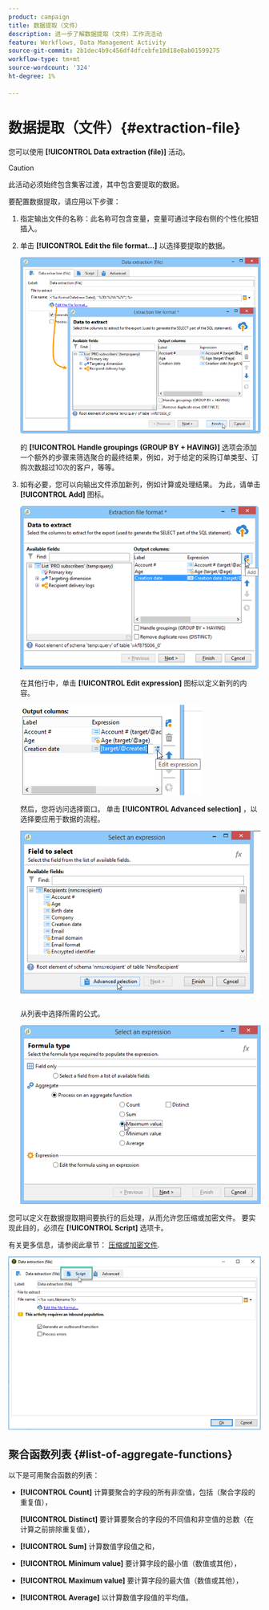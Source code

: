 ```yaml
---
product: campaign
title: 数据提取（文件）
description: 进一步了解数据提取（文件）工作流活动
feature: Workflows, Data Management Activity
source-git-commit: 2b1dec4b9c456df4dfcebfe10d18e0ab01599275
workflow-type: tm+mt
source-wordcount: '324'
ht-degree: 1%

---
```


# 数据提取（文件）{#extraction-file}



您可以使用 **[!UICONTROL Data extraction (file)]** 活动。

>[!CAUTION]
>
>此活动必须始终包含集客过渡，其中包含要提取的数据。

要配置数据提取，请应用以下步骤：

1. 指定输出文件的名称：此名称可包含变量，变量可通过字段右侧的个性化按钮插入。
1. 单击 **[!UICONTROL Edit the file format...]** 以选择要提取的数据。

   ![](assets/s_advuser_extract_file_param.png)

   的 **[!UICONTROL Handle groupings (GROUP BY + HAVING)]** 选项会添加一个额外的步骤来筛选聚合的最终结果，例如，对于给定的采购订单类型、订购次数超过10次的客户，等等。

1. 如有必要，您可以向输出文件添加新列，例如计算或处理结果。 为此，请单击 **[!UICONTROL Add]** 图标。

   ![](assets/s_advuser_extract_file_add_col.png)

   在其他行中，单击 **[!UICONTROL Edit expression]** 图标以定义新列的内容。

   ![](assets/s_advuser_extract_file_add_exp.png)

   然后，您将访问选择窗口。 单击 **[!UICONTROL Advanced selection]** ，以选择要应用于数据的流程。

   ![](assets/s_advuser_extract_file_advanced_selection.png)

   从列表中选择所需的公式。

   ![](assets/s_advuser_extract_file_agregate_values.png)

您可以定义在数据提取期间要执行的后处理，从而允许您压缩或加密文件。 要实现此目的，必须在 **[!UICONTROL Script]** 选项卡。

有关更多信息，请参阅此章节： [压缩或加密文件](use-workflow-data.md#zipping-or-encrypting-a-file).

![](assets/postprocessing_dataextraction.png)

## 聚合函数列表 {#list-of-aggregate-functions}

以下是可用聚合函数的列表：

* **[!UICONTROL Count]** 计算要聚合的字段的所有非空值，包括（聚合字段的重复值），

   **[!UICONTROL Distinct]** 要计算要聚合的字段的不同值和非空值的总数（在计算之前排除重复值），

* **[!UICONTROL Sum]** 计算数值字段值之和，
* **[!UICONTROL Minimum value]** 要计算字段的最小值（数值或其他），
* **[!UICONTROL Maximum value]** 要计算字段的最大值（数值或其他），
* **[!UICONTROL Average]** 以计算数值字段值的平均值。
